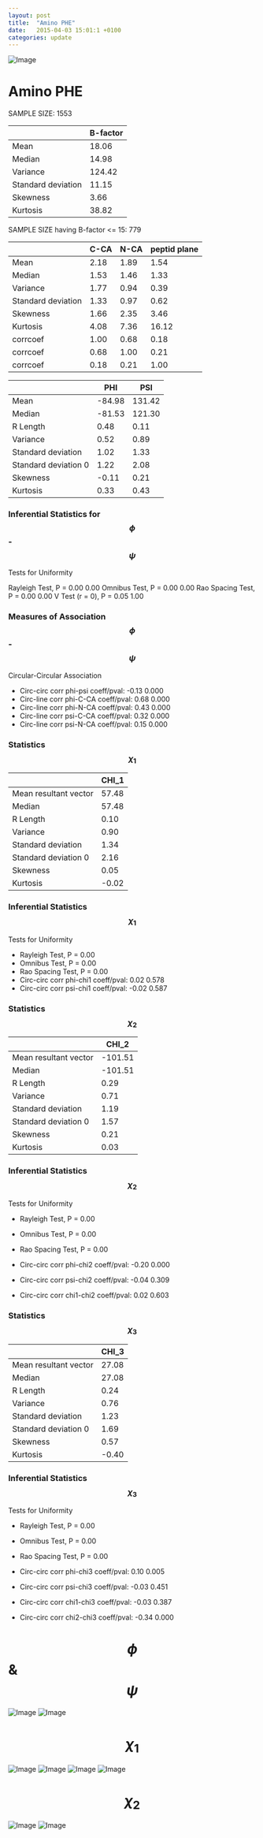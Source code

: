 ```yaml
---
layout: post
title:  "Amino PHE"
date:   2015-04-03 15:01:1 +0100
categories: update
---
```

<script src="https://cdnjs.cloudflare.com/ajax/libs/mathjax/2.7.0/MathJax.js?config=TeX-AMS-MML_HTMLorMML" type="text/javascript"></script>

![Image](../../../../images/aadensity.png)

# Amino PHE


 SAMPLE SIZE: 1553
 
 
 
|     | B-factor |
| --- | --- |
| Mean | 18.06 |
| Median | 14.98 |
| Variance | 124.42 |
| Standard deviation | 11.15 |
| Skewness | 3.66 |
| Kurtosis | 38.82 |
 
 
 
SAMPLE SIZE having B-factor <= 15: 779 


|     | C-CA | N-CA | peptid plane |
| --- | --- | --- | --- |
| Mean | 2.18 | 1.89 | 1.54 |
| Median | 1.53 | 1.46 | 1.33 |
| Variance | 1.77 | 0.94 | 0.39 |
| Standard deviation | 1.33 | 0.97 | 0.62 |
| Skewness | 1.66 | 2.35 | 3.46 |
| Kurtosis | 4.08 | 7.36 | 16.12 |
| corrcoef | 1.00 | 0.68 | 0.18 |
| corrcoef | 0.68 | 1.00 | 0.21 |
| corrcoef | 0.18 | 0.21 | 1.00 |
 
 
 

|     | PHI | PSI |
| --- | --- | --- |
| Mean | -84.98 | 131.42 |
| Median | -81.53 | 121.30 |
| R Length | 0.48 | 0.11 |
| Variance | 0.52 | 0.89 |
| Standard deviation | 1.02 | 1.33 |
| Standard deviation 0 | 1.22 | 2.08 |
| Skewness | -0.11 | 0.21 |
| Kurtosis | 0.33 | 0.43 |

### Inferential Statistics for $$\phi$$-$$\psi$$ 

Tests for Uniformity

Rayleigh Test, P = 0.00 0.00
Omnibus Test,  P = 0.00 0.00
Rao Spacing Test,  P = 0.00 0.00
V Test (r = 0),  P = 0.05 1.00
### Measures of Association $$\phi$$-$$\psi$$

Circular-Circular Association
- Circ-circ corr phi-psi coeff/pval:	-0.13	 0.000
- Circ-line corr phi-C-CA coeff/pval:	0.68	 0.000
- Circ-line corr phi-N-CA coeff/pval:	0.43	 0.000
- Circ-line corr psi-C-CA coeff/pval:	0.32	 0.000
- Circ-line corr psi-N-CA coeff/pval:	0.15	 0.000
### Statistics $$\chi_1$$

|     | CHI_1 |
| --- | --- |
| Mean resultant vector | 57.48 |
| Median | 57.48 | 
| R Length | 0.10 | 
| Variance | 0.90 | 
| Standard deviation | 1.34 |
| Standard deviation 0| 2.16 |
| Skewness | 0.05 |
| Kurtosis | -0.02 |

 

### Inferential Statistics $$\chi_1$$
Tests for Uniformity

- Rayleigh Test, 	 P = 0.00
- Omnibus Test, 	 P = 0.00
- Rao Spacing Test, 	 P = 0.00
- Circ-circ corr phi-chi1 coeff/pval:	0.02	 0.578
- Circ-circ corr psi-chi1 coeff/pval:	-0.02	 0.587

 

### Statistics $$\chi_2$$

|     | CHI_2 |
| --- | --- |
| Mean resultant vector | -101.51 |
| Median | -101.51 |
| R Length | 0.29 |
| Variance | 0.71 |
| Standard deviation | 1.19 |
| Standard deviation 0 | 1.57 |
| Skewness | 0.21 |
| Kurtosis | 0.03 |


### Inferential Statistics $$\chi_2$$ 

Tests for Uniformity

- Rayleigh Test, 	 P = 0.00

- Omnibus Test, 	 P = 0.00

- Rao Spacing Test, 	 P = 0.00

- Circ-circ corr phi-chi2 coeff/pval:	-0.20	 0.000

- Circ-circ corr psi-chi2 coeff/pval:	-0.04	 0.309

- Circ-circ corr chi1-chi2 coeff/pval:	0.02	 0.603



 

### Statistics $$\chi_3$$

|    | CHI_3 |
| --- | --- |
| Mean resultant vector | 27.08 |
| Median | 27.08 |
| R Length | 0.24 |
| Variance | 0.76 |
| Standard deviation | 1.23 |
| Standard deviation 0 | 1.69 |
| Skewness | 0.57 |
| Kurtosis | -0.40 |



### Inferential Statistics $$\chi_3$$

Tests for Uniformity

- Rayleigh Test, 	 P = 0.00

- Omnibus Test, 	 P = 0.00

- Rao Spacing Test, 	 P = 0.00

- Circ-circ corr phi-chi3 coeff/pval:	0.10	 0.005

- Circ-circ corr psi-chi3 coeff/pval:	-0.03	 0.451

- Circ-circ corr chi1-chi3 coeff/pval:	-0.03	 0.387

- Circ-circ corr chi2-chi3 coeff/pval:	-0.34	 0.000


# $$\phi$$ & $$\psi$$
![Image](../../../../images/PHE_Rama_phipsi.jpg)
![Image](../../../../images/PHE_Rama_phipsiGrad.jpg)


# $$\chi_1$$
![Image](../../../../images/PHE_Rama_phichi1.jpg)
![Image](../../../../images/PHE_Rama_Grad_psichi1.jpg)
![Image](../../../../images/PHE_Rama_psichi1.jpg)
![Image](../../../../images/PHE_Rama_Grad_phichi1.jpg)


# $$\chi_2$$
![Image](../../../../images/PHE_Rama_chi1chi2.jpg)
![Image](../../../../images/PHE_Rama_Gradchi1chi2.jpg)
